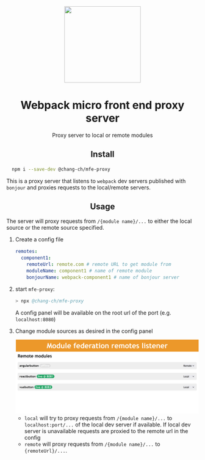 <div align="center">
  <a href="https://github.com/webpack/webpack">
    <img width="200" height="200"
      src="https://webpack.js.org/assets/icon-square-big.svg">
  </a>
  <h1>Webpack micro front end proxy server</h1>
  <p>Proxy server to local or remote modules</p>
</div>

<h2 align="center">Install</h2>

```bash
  npm i --save-dev @chang-ch/mfe-proxy
```

This is a proxy server that listens to `webpack` dev servers published with `bonjour` and proxies requests to the local/remote servers.

<h2 align="center">Usage</h2>

The server will proxy requests from `/{module name}/...` to either the local source or the remote source specified.

1. Create a config file

   ```yaml
   remotes:
     component1:
       remoteUrl: remote.com # remote URL to get module from
       moduleName: component1 # name of remote module
       bonjourName: webpack-component1 # name of bonjour server
   ```

2. start `mfe-proxy`:

   ```s
   > npx @chang-ch/mfe-proxy
   ```

   A config panel will be available on the root url of the port (e.g. `localhost:8080`)

3. Change module sources as desired in the config panel

   <div align="center">
   <img src="./docs/panel.png" width="700px"/>
   </div>

   - `local` will try to proxy requests from `/{module name}/...` to `localhost:port/...` of the local dev server if available. If local dev server is unavailable requests are proxied to the remote url in the config
   - `remote` will proxy requests from `/{module name}/...` to `{remoteUrl}/...`.

